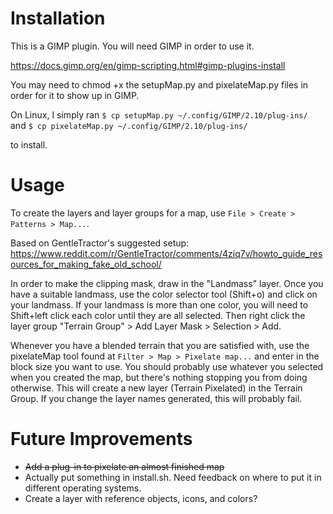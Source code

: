 # Installation

This is a GIMP plugin. You will need GIMP in order to use it.

https://docs.gimp.org/en/gimp-scripting.html#gimp-plugins-install

You may need to chmod +x the setupMap.py and pixelateMap.py files in order for it to show up in GIMP.

On Linux, I simply ran
`$ cp setupMap.py ~/.config/GIMP/2.10/plug-ins/`
and
`$ cp pixelateMap.py ~/.config/GIMP/2.10/plug-ins/`

to install.

# Usage

To create the layers and layer groups for a map, use `File > Create > Patterns > Map...`.

Based on GentleTractor's suggested setup:
https://www.reddit.com/r/GentleTractor/comments/4ziq7v/howto_guide_resources_for_making_fake_old_school/

In order to make the clipping mask, draw in the "Landmass" layer. Once you have a suitable landmass, use the color selector tool (Shift+o) and click on your landmass. If your landmass is more than one color, you will need to Shift+left click each color until they are all selected. Then right click the layer group "Terrain Group" > Add Layer Mask > Selection > Add.

Whenever you have a blended terrain that you are satisfied with, use the pixelateMap tool found at `Filter > Map > Pixelate map...` and enter in the block size you want to use. You should probably use whatever you selected when you created the map, but there's nothing stopping you from doing otherwise. This will create a new layer (Terrain Pixelated) in the Terrain Group. If you change the layer names generated, this will probably fail.

# Future Improvements

* <strike>Add a plug-in to pixelate an almost finished map</strike>
* Actually put something in install.sh. Need feedback on where to put it in different operating systems.
* Create a layer with reference objects, icons, and colors?
